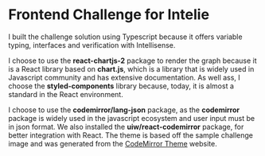 # Frontend Challenge for Intelie

I built the challenge solution using Typescript because it offers variable typing, interfaces and verification with Intellisense.

I choose to use the __react-chartjs-2__ package to render the graph because it is a React library based on __chart.js__, which is a library that is widely used in Javascript community and has extensive documentation. As well ass, I choose the __styled-components__ library because, today, it is almost a standard in the React environment.

I choose to use the __codemirror/lang-json__ package, as the __codemirror__ package is widely used in the javascript ecosystem and user input must be in json format. We also installed the __uiw/react-codemirror__ package, for better integration with React. The theme is based off the sample challenge image and was generated from the [CodeMirror Theme](https://uiwjs.github.io/react-codemirror/#/theme/editor/single) website.
